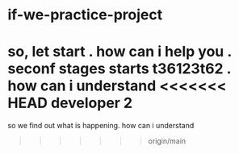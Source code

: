 # if-we-practice-project
so, let start
.
how can i help you
.
seconf stages starts t36123t62
.
how can i understand
<<<<<<< HEAD
developer 2
=======
so we find out what is happening.
how can i understand 
>>>>>>> origin/main
